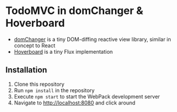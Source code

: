 # TodoMVC in domChanger &amp; Hoverboard
- [domChanger](https://github.com/creationix/domchanger) is a tiny DOM-diffing reactive view library, similar in concept to React
- [Hoverboard](https://github.com/jesseskinner/hoverboard/tree/v1.5.0) is a tiny Flux implementation

## Installation
1. Clone this repository
1. Run `npm install` in the repository
1. Execute `npm start` to start the WebPack development server
1. Navigate to [http://localhost:8080](http://localhost:8080) and click around
